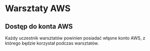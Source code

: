 # Warsztaty AWS #

## Dostęp do konta AWS ##
Każdy uczestnik warsztatów powinien posiadać włąsne konto AWS, z którego będzie korzystał podczas warsztatów.

